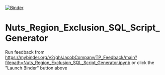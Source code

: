[![Binder](https://mybinder.org/badge_logo.svg)](https://mybinder.org/v2/gh/JacobCompany/TP_Feedback/main?filepath=Nuts_Region_Exclusion_SQL_Script_Generator.ipynb)

# Nuts_Region_Exclusion_SQL_Script_Generator

Run feedback from https://mybinder.org/v2/gh/JacobCompany/TP_Feedback/main?filepath=Nuts_Region_Exclusion_SQL_Script_Generator.ipynb or click the "Launch Binder" button above
